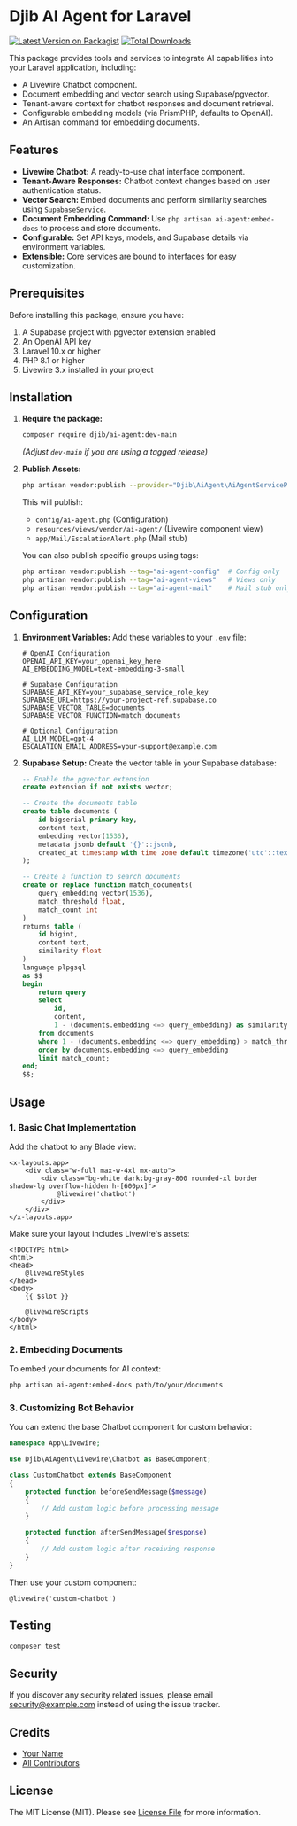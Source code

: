 # Djib AI Agent for Laravel

[![Latest Version on Packagist](https://img.shields.io/packagist/v/djib/ai-agent.svg?style=flat-square)](https://packagist.org/packages/djib/ai-agent)
[![Total Downloads](https://img.shields.io/packagist/dt/djib/ai-agent.svg?style=flat-square)](https://packagist.org/packages/djib/ai-agent)

This package provides tools and services to integrate AI capabilities into your Laravel application, including:

*   A Livewire Chatbot component.
*   Document embedding and vector search using Supabase/pgvector.
*   Tenant-aware context for chatbot responses and document retrieval.
*   Configurable embedding models (via PrismPHP, defaults to OpenAI).
*   An Artisan command for embedding documents.

## Features

*   **Livewire Chatbot:** A ready-to-use chat interface component.
*   **Tenant-Aware Responses:** Chatbot context changes based on user authentication status.
*   **Vector Search:** Embed documents and perform similarity searches using `SupabaseService`.
*   **Document Embedding Command:** Use `php artisan ai-agent:embed-docs` to process and store documents.
*   **Configurable:** Set API keys, models, and Supabase details via environment variables.
*   **Extensible:** Core services are bound to interfaces for easy customization.

## Prerequisites

Before installing this package, ensure you have:

1. A Supabase project with pgvector extension enabled
2. An OpenAI API key
3. Laravel 10.x or higher
4. PHP 8.1 or higher
5. Livewire 3.x installed in your project

## Installation

1. **Require the package:**
    ```bash
    composer require djib/ai-agent:dev-main
    ```
    *(Adjust `dev-main` if you are using a tagged release)*

2. **Publish Assets:** 
    ```bash
    php artisan vendor:publish --provider="Djib\AiAgent\AiAgentServiceProvider"
    ```
    This will publish:
    * `config/ai-agent.php` (Configuration)
    * `resources/views/vendor/ai-agent/` (Livewire component view)
    * `app/Mail/EscalationAlert.php` (Mail stub)

    You can also publish specific groups using tags:
    ```bash
    php artisan vendor:publish --tag="ai-agent-config"  # Config only
    php artisan vendor:publish --tag="ai-agent-views"   # Views only
    php artisan vendor:publish --tag="ai-agent-mail"    # Mail stub only
    ```

## Configuration

1. **Environment Variables:**
   Add these variables to your `.env` file:

    ```dotenv
    # OpenAI Configuration
    OPENAI_API_KEY=your_openai_key_here
    AI_EMBEDDING_MODEL=text-embedding-3-small

    # Supabase Configuration
    SUPABASE_API_KEY=your_supabase_service_role_key
    SUPABASE_URL=https://your-project-ref.supabase.co
    SUPABASE_VECTOR_TABLE=documents
    SUPABASE_VECTOR_FUNCTION=match_documents

    # Optional Configuration
    AI_LLM_MODEL=gpt-4
    ESCALATION_EMAIL_ADDRESS=your-support@example.com
    ```

2. **Supabase Setup:**
   Create the vector table in your Supabase database:

    ```sql
    -- Enable the pgvector extension
    create extension if not exists vector;

    -- Create the documents table
    create table documents (
        id bigserial primary key,
        content text,
        embedding vector(1536),
        metadata jsonb default '{}'::jsonb,
        created_at timestamp with time zone default timezone('utc'::text, now())
    );

    -- Create a function to search documents
    create or replace function match_documents(
        query_embedding vector(1536),
        match_threshold float,
        match_count int
    )
    returns table (
        id bigint,
        content text,
        similarity float
    )
    language plpgsql
    as $$
    begin
        return query
        select
            id,
            content,
            1 - (documents.embedding <=> query_embedding) as similarity
        from documents
        where 1 - (documents.embedding <=> query_embedding) > match_threshold
        order by documents.embedding <=> query_embedding
        limit match_count;
    end;
    $$;
    ```

## Usage

### 1. Basic Chat Implementation

Add the chatbot to any Blade view:

```blade
<x-layouts.app>
    <div class="w-full max-w-4xl mx-auto">
        <div class="bg-white dark:bg-gray-800 rounded-xl border shadow-lg overflow-hidden h-[600px]">
            @livewire('chatbot')
        </div>
    </div>
</x-layouts.app>
```

Make sure your layout includes Livewire's assets:
```blade
<!DOCTYPE html>
<html>
<head>
    @livewireStyles
</head>
<body>
    {{ $slot }}
    
    @livewireScripts
</body>
</html>
```

### 2. Embedding Documents

To embed your documents for AI context:

```bash
php artisan ai-agent:embed-docs path/to/your/documents
```

### 3. Customizing Bot Behavior

You can extend the base Chatbot component for custom behavior:

```php
namespace App\Livewire;

use Djib\AiAgent\Livewire\Chatbot as BaseComponent;

class CustomChatbot extends BaseComponent
{
    protected function beforeSendMessage($message)
    {
        // Add custom logic before processing message
    }

    protected function afterSendMessage($response)
    {
        // Add custom logic after receiving response
    }
}
```

Then use your custom component:
```blade
@livewire('custom-chatbot')
```

## Testing

```bash
composer test
```

## Security

If you discover any security related issues, please email security@example.com instead of using the issue tracker.

## Credits

- [Your Name](https://github.com/yourusername)
- [All Contributors](../../contributors)

## License

The MIT License (MIT). Please see [License File](LICENSE.md) for more information.
